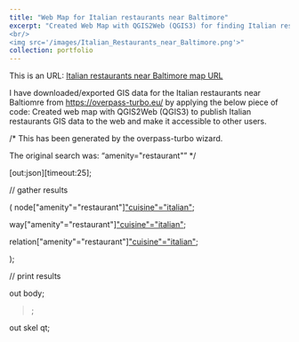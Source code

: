 ```yaml
---
title: "Web Map for Italian restaurants near Baltimore"
excerpt: "Created Web Map with QGIS2Web (QGIS3) for finding Italian restaurants near Baltimore <br/>
<br/>
<img src='/images/Italian_Restaurants_near_Baltimore.png'>"
collection: portfolio
---
```


This is an URL:
[Italian restaurants near Baltimore map URL](https://italianrestaurant.s3.amazonaws.com/qgis2web_2023_05_10-16_32_12_096332/index.html#10/39.4008/-76.4407)

I have downloaded/exported GIS data for the Italian restaurants near Baltiomre from https://overpass-turbo.eu/ by applying the below piece of code:
Created web map with QGIS2Web (QGIS3) to publish Italian restaurants GIS data to the web and make it accessible to other users. 

/*
This has been generated by the overpass-turbo wizard.

The original search was: “amenity="restaurant"”
*/

[out:json][timeout:25];

// gather results

(
node["amenity"="restaurant"]["cuisine"="italian"]({{bbox}});

way["amenity"="restaurant"]["cuisine"="italian"]({{bbox}});

relation["amenity"="restaurant"]["cuisine"="italian"]({{bbox}});

);

// print results

out body;

>;

out skel qt;


